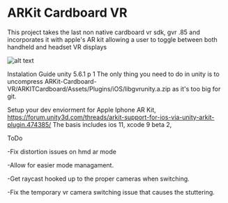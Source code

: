 # ARKit Cardboard VR

 This project takes the last non native cardboard vr sdk, gvr .85 and incorporates it with apple's AR kit allowing a user to toggle between both handheld and headset VR displays



![alt text](http://i.imgur.com/WedVqFt.gif)

Instalation Guide
 unity 5.6.1 p 1
The only thing you need to do in unity is to uncompress ARKit-Cardboard-VR/ARKITCardboard/Assets/Plugins/iOS/libgvrunity.a.zip	as it's too big for git. 

Setup your dev enviorment for Apple Iphone AR Kit,
https://forum.unity3d.com/threads/arkit-support-for-ios-via-unity-arkit-plugin.474385/
The basis includes
ios 11, 
 xcode 9 beta 2,

ToDo

-Fix distortion issues on hmd ar mode

-Allow for easier mode managament.

-Get raycast hooked up to the proper cameras when switching.

-Fix the temporary vr camera switching issue that causes the stuttering. 
